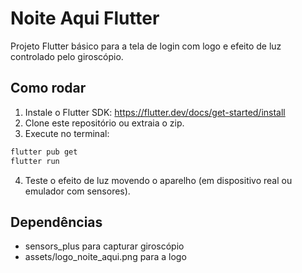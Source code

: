 # Noite Aqui Flutter

Projeto Flutter básico para a tela de login com logo e efeito de luz controlado pelo giroscópio.

## Como rodar

1. Instale o Flutter SDK: https://flutter.dev/docs/get-started/install
2. Clone este repositório ou extraia o zip.
3. Execute no terminal:

```bash
flutter pub get
flutter run
```

4. Teste o efeito de luz movendo o aparelho (em dispositivo real ou emulador com sensores).

## Dependências

- sensors_plus para capturar giroscópio
- assets/logo_noite_aqui.png para a logo